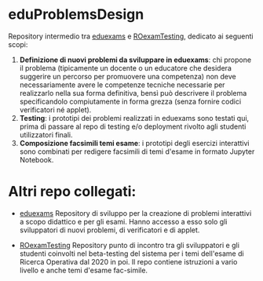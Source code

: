 # eduProblemsDesign

Repository intermedio tra [eduexams](https://github.com/romeorizzi/eduexams/) e [ROexamTesting](https://github.com/romeorizzi/ROexamTesting), dedicato ai seguenti scopi:
1. __Definizione di nuovi problemi da sviluppare in eduexams__: chi propone il problema (tipicamente un docente o un educatore che desidera suggerire un percorso per promuovere una competenza) non deve necessariamente avere le competenze tecniche necessarie per realizzarlo nella sua forma definitiva, bensì può descrivere il problema specificandolo compiutamente in forma grezza (senza fornire codici verificatori né applet).
2.  __Testing__: i prototipi dei problemi realizzati in eduexams sono testati qui, prima di passare al repo di testing e/o deployment rivolto agli studenti utilizzatori finali.
3. __Composizione facsimili temi esame__: i prototipi degli esercizi interattivi sono combinati per redigere facsimili di temi d'esame in formato Jupyter Notebook.

# Altri repo collegati:

- [eduexams](https://github.com/romeorizzi/eduexams/)
  Repository di sviluppo per la creazione di problemi interattivi a scopo didattico e per gli esami. Hanno accesso a esso solo gli sviluppatori di nuovi problemi, di verificatori e di applet.

- [ROexamTesting](https://github.com/romeorizzi/ROexamTesting)
  Repository punto di incontro tra gli sviluppatori e gli studenti coinvolti nel beta-testing del sistema per i temi dell'esame di Ricerca Operativa dal 2020 in poi.
  Il repo contiene istruzioni a vario livello e anche temi d'esame fac-simile.


